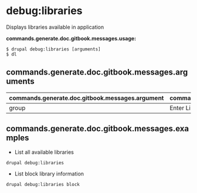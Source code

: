 # debug:libraries
Displays libraries available in application

**commands.generate.doc.gitbook.messages.usage:**
```
$ drupal debug:libraries [arguments]
$ dl
```

## commands.generate.doc.gitbook.messages.arguments
commands.generate.doc.gitbook.messages.argument | commands.generate.doc.gitbook.messages.details
---------|-------------
group | Enter Libraries Name

## commands.generate.doc.gitbook.messages.examples
* List all available libraries
```
drupal debug:libraries
```
* List block library information
```
drupal debug:libraries block
```
